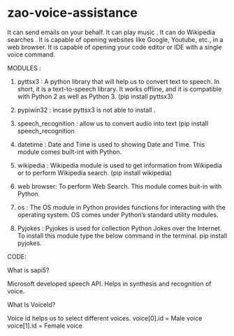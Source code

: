 # zao-voice-assistance

It can send emails on your behalf.
It can play music .
It can do Wikipedia searches .
It is capable of opening websites like Google, Youtube, etc., in a web browser.
It is capable of opening your code editor or IDE with a single voice command.

MODULES :
1) pyttsx3 : 
   A python library that will help us to convert text to speech. In short, it is a text-to-speech library.
   It works offline, and it is compatible with Python 2 as well as Python 3.
   (pip install pyttsx3)
   
2) pypiwin32 : incase pyttsx3 is not able to install .
3) speech_recognition : allow us to convert audio into text
   (pip install speech_recognition 
4) datetime : Date and Time is used to showing Date and Time. This module comes built-int with Python.
5)  wikipedia : Wikipedia module is used to get information from Wikipedia or to perform Wikipedia search.
   (pip install wikipedia)
6) web browser: To perform Web Search. This module comes buit-in with Python. 
7) os : The OS module in Python provides functions for interacting with the operating system. OS comes under Python’s standard utility modules.
8) Pyjokes : Pyjokes is used for collection Python Jokes over the Internet. To install this module type the below command in the terminal.
pip install pyjokes.

CODE:

What is sapi5?

Microsoft developed speech API.
Helps in synthesis and recognition of voice.

What Is VoiceId?

Voice id helps us to select different voices.
voice[0].id = Male voice 
voice[1].id = Female voice

